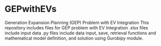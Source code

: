 # GEPwithEVs
Generation Expansion Planning (GEP) Problem with EV Integration
This repository includes files for GEP problem with EV Integration
.xlsx files include input data
.py files include data input, save, retrieval functions and mathematical model definition, and solution using Gurobipy module.
